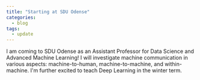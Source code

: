 ```yaml
---
title: "Starting at SDU Odense"
categories:
  - blog
tags:
  - update
---
```


I am coming to SDU Odense as an Assistant Professor for Data Science and Advanced Machine Learning!
I will investigate machine communication in various aspects: machine-to-human, machine-to-machine, and within-machine.
I'm further excited to teach Deep Learning in the winter term.
